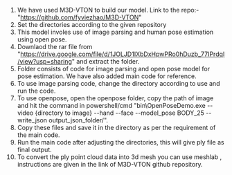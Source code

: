 1. We have used M3D-VTON to build our model. Link to the repo:- "https://github.com/fyviezhao/M3D-VTON"
2. Set the directories according to the given repository
3. This model involes use of image parsing and human pose estimation using open pose.
4. Downlaod the rar file from "https://drive.google.com/file/d/1JOLJD1IXbDxHpwPRo0hDuzb_77IPrdqI/view?usp=sharing" and extract the folder.
5. Folder consists of code for image parsing and open pose model for pose estimation. We have also added main code for reference.
6. To use image parsing code, change the directory according to use and run the code.
7. To use openpose, open the openpose folder, copy the path of image and hit the command in powershell/cmd "bin\OpenPoseDemo.exe --video {directory to image} --hand --face --model_pose BODY_25 --write_json output_json_folder/".
8. Copy these files and save it in the directory as per the requirement of the main code.
9. Run the main code after adjusting the directories, this will give ply file as final output.
10. To convert the ply point cloud data into 3d mesh you can use meshlab , instructions are given in the link of M3D-VTON github repository.
